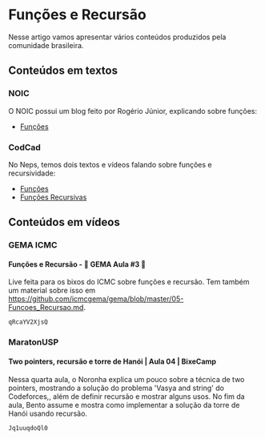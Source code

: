 # Funções e Recursão

Nesse artigo vamos apresentar vários conteúdos produzidos pela comunidade brasileira.

## Conteúdos em textos

### NOIC
O NOIC possui um blog feito por Rogério Júnior, explicando sobre funções:

- [Funções](http://noic.com.br/informatica/curso-noic-de-informatica/basic-04/)

### CodCad

No Neps, temos dois textos e vídeos falando sobre funções e recursividade:

- [Funções](https://neps.academy/br/course/programacao-basica-(codcad)/lesson/funcoes)
- [Funções Recursivas](https://neps.academy/br/course/programacao-basica-(codcad)/lesson/funcoes-recursivas)

## Conteúdos em vídeos

### GEMA ICMC

#### Funções e Recursão - 🎈 GEMA Aula #3 🎈

Live feita para os bixos do ICMC sobre funções e recursão.
Tem também um material sobre isso em https://github.com/icmcgema/gema/blob/master/05-Funcoes_Recursao.md.

```youtube
qRcaYV2XjsQ
```

### MaratonUSP

#### Two pointers, recursão e torre de Hanói | Aula 04 | BixeCamp

Nessa quarta aula, o Noronha explica um pouco sobre a técnica de two pointers, mostrando a solução do problema 'Vasya and string' do Codeforces,, além de definir recursão e mostrar alguns usos. No fim da aula, Bento assume e mostra como implementar a solução da torre de Hanói usando recursão.

```youtube
Jq1uuqdoQl0
```